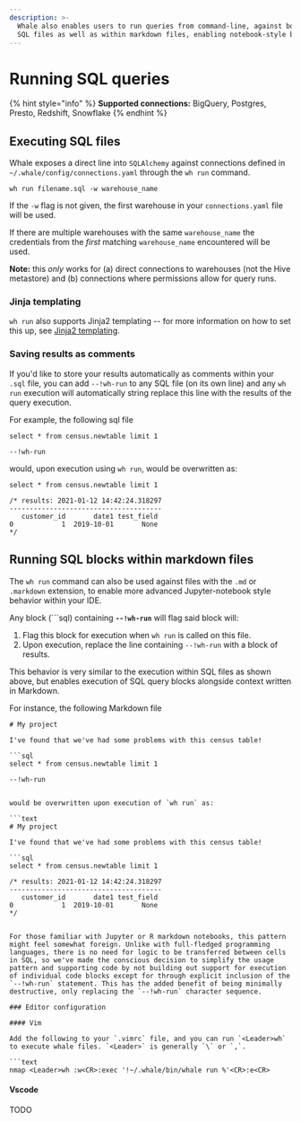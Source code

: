 ```yaml
---
description: >-
  Whale also enables users to run queries from command-line, against both plain
  SQL files as well as within markdown files, enabling notebook-style behavior.
---
```


# Running SQL queries

{% hint style="info" %}
**Supported connections:** BigQuery, Postgres, Presto, Redshift, Snowflake
{% endhint %}

## Executing SQL files

Whale exposes a direct line into `SQLAlchemy` against connections defined in `~/.whale/config/connections.yaml` through the `wh run` command.

```text
wh run filename.sql -w warehouse_name
```

If the `-w` flag is not given, the first warehouse in your `connections.yaml` file will be used.

If there are multiple warehouses with the same `warehouse_name` the credentials from the _first_ matching `warehouse_name` encountered will be used.

**Note:** this _only_ works for \(a\) direct connections to warehouses \(not the Hive metastore\) and \(b\) connections where permissions allow for query runs.

### Jinja templating

`wh run` also supports Jinja2 templating -- for more information on how to set this up, see [Jinja2 templating](jinja2-templating.md).

### Saving results as comments

If you'd like to store your results automatically as comments within your `.sql` file, you can add `--!wh-run` to any SQL file \(on its own line\) and any `wh run` execution will automatically string replace this line with the results of the query execution.

For example, the following sql file

```text
select * from census.newtable limit 1

--!wh-run
```

would, upon execution using `wh run`, would be overwritten as:

```text
select * from census.newtable limit 1

/* results: 2021-01-12 14:42:24.318297
--------------------------------------
   customer_id       date1 test_field
0            1  2019-10-01       None
*/
```

## Running SQL blocks within markdown files

The `wh run` command can also be used against files with the `.md` or `.markdown` extension, to enable more advanced Jupyter-notebook style behavior within your IDE.

Any block \(\`\`\`sql\) containing **`--!wh-run`** will flag said block will:

1. Flag this block for execution when `wh run` is called on this file.
2. Upon execution, replace the line containing `--!wh-run` with a block of results.

This behavior is very similar to the execution within SQL files as shown above, but enables execution of SQL query blocks alongside context written in Markdown.

For instance, the following Markdown file

```text
# My project

I've found that we've had some problems with this census table!

```sql
select * from census.newtable limit 1

--!wh-run
```
```

would be overwritten upon execution of `wh run` as:

```text
# My project

I've found that we've had some problems with this census table!

```sql
select * from census.newtable limit 1

/* results: 2021-01-12 14:42:24.318297
--------------------------------------
   customer_id       date1 test_field
0            1  2019-10-01       None
*/
```
```

For those familiar with Jupyter or R markdown notebooks, this pattern might feel somewhat foreign. Unlike with full-fledged programming languages, there is no need for logic to be transferred between cells in SQL, so we've made the conscious decision to simplify the usage pattern and supporting code by not building out support for execution of individual code blocks except for through explicit inclusion of the `--!wh-run` statement. This has the added benefit of being minimally destructive, only replacing the `--!wh-run` character sequence.

### Editor configuration

#### Vim

Add the following to your `.vimrc` file, and you can run `<Leader>wh` to execute whale files. `<Leader>` is generally `\` or `,`.

```text
nmap <Leader>wh :w<CR>:exec '!~/.whale/bin/whale run %'<CR>:e<CR>
```

#### Vscode

TODO

